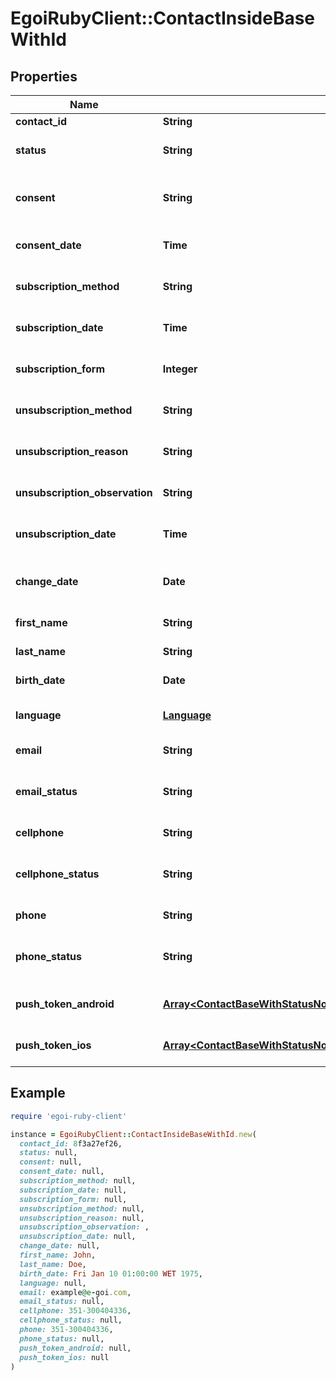 # EgoiRubyClient::ContactInsideBaseWithId

## Properties

| Name | Type | Description | Notes |
| ---- | ---- | ----------- | ----- |
| **contact_id** | **String** |  | [optional] |
| **status** | **String** | Status of the contact | [optional][default to &#39;active&#39;] |
| **consent** | **String** | Contact consent | [optional][readonly][default to &#39;consent&#39;] |
| **consent_date** | **Time** | Date and hour of the contact consent | [optional][readonly] |
| **subscription_method** | **String** | Contact subscription method | [optional][readonly] |
| **subscription_date** | **Time** | Date and hour of the contact subscription | [optional][readonly] |
| **subscription_form** | **Integer** | Contact subscription form | [optional][readonly] |
| **unsubscription_method** | **String** | Contact unsubscription method | [optional][readonly] |
| **unsubscription_reason** | **String** | Contact unsubscription reason | [optional][readonly] |
| **unsubscription_observation** | **String** | Contact unsubscription observation | [optional][readonly] |
| **unsubscription_date** | **Time** | Contact unsubscription date | [optional][readonly] |
| **change_date** | **Date** | Last modification date of the contact | [optional][readonly] |
| **first_name** | **String** | First name of the contact | [optional] |
| **last_name** | **String** | Last name of the contact | [optional] |
| **birth_date** | **Date** | Birth date of the contact | [optional] |
| **language** | [**Language**](Language.md) |  | [optional][default to &#39;en&#39;] |
| **email** | **String** | Email of the contact | [optional] |
| **email_status** | **String** | Email channel status | [optional][readonly][default to &#39;active&#39;] |
| **cellphone** | **String** | Cellphone of the contact | [optional] |
| **cellphone_status** | **String** | Cellphone channel status | [optional][readonly][default to &#39;active&#39;] |
| **phone** | **String** | Phone of the contact | [optional] |
| **phone_status** | **String** | Phone channel status | [optional][readonly][default to &#39;active&#39;] |
| **push_token_android** | [**Array&lt;ContactBaseWithStatusNoRemovedFieldsSchemaBasePushTokenAndroidInner&gt;**](ContactBaseWithStatusNoRemovedFieldsSchemaBasePushTokenAndroidInner.md) | Android push token of the contact | [optional] |
| **push_token_ios** | [**Array&lt;ContactBaseWithStatusNoRemovedFieldsSchemaBasePushTokenIosInner&gt;**](ContactBaseWithStatusNoRemovedFieldsSchemaBasePushTokenIosInner.md) | IOS push token of the contact | [optional] |

## Example

```ruby
require 'egoi-ruby-client'

instance = EgoiRubyClient::ContactInsideBaseWithId.new(
  contact_id: 8f3a27ef26,
  status: null,
  consent: null,
  consent_date: null,
  subscription_method: null,
  subscription_date: null,
  subscription_form: null,
  unsubscription_method: null,
  unsubscription_reason: null,
  unsubscription_observation: ,
  unsubscription_date: null,
  change_date: null,
  first_name: John,
  last_name: Doe,
  birth_date: Fri Jan 10 01:00:00 WET 1975,
  language: null,
  email: example@e-goi.com,
  email_status: null,
  cellphone: 351-300404336,
  cellphone_status: null,
  phone: 351-300404336,
  phone_status: null,
  push_token_android: null,
  push_token_ios: null
)
```

